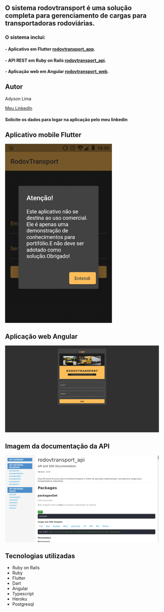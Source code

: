 ## O sistema rodovtransport é uma solução completa para gerenciamento de cargas para transportadoras rodoviárias.
### O sistema inclui: 
#### - Aplicativo em Flutter <a href ="https://github.com/Adyson-Lima-Programador/rodovtransport_app">rodovtransport_app</a>.
#### - API REST em Ruby on Rails <a href ="https://github.com/Adyson-Lima-Programador/rodovtransport_api">rodovtransport_api</a>.
#### - Aplicação web em Angular <a href ="https://github.com/Adyson-Lima-Programador/rodovtransport_web">rodovtransport_web</a>.

## Autor

Adyson Lima

<a href="https://www.linkedin.com/in/adyson-lima-programador/">Meu LinkedIn</a>
 
#### Solicite os dados para logar na aplicação pelo meu linkedin

## Aplicativo mobile Flutter
<p><img src="https://github.com/Adyson-Lima-Programador/rodovtransport_app/blob/main/imagens/app_web.gif" width="350px"/></p>

## Aplicação web Angular
<img src="https://github.com/Adyson-Lima-Programador/rodovtransport_web/blob/main/src/app/imagens/app_web.gif"/>

## Imagem da documentação da API
<img src="https://github.com/Adyson-Lima-Programador/rodovtransport_api/blob/main/documentacao/imagem-doc-api.png" />

## Tecnologias utilizadas
- Ruby on Rails
- Ruby
- Flutter
- Dart
- Angular
- Typescript
- Heroku
- Postgresql
